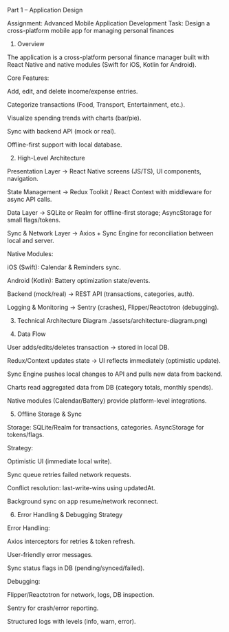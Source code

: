 Part 1 – Application Design

Assignment: Advanced Mobile Application Development
Task: Design a cross-platform mobile app for managing personal finances

1. Overview

The application is a cross-platform personal finance manager built with React Native and native modules (Swift for iOS, Kotlin for Android).

Core Features:

Add, edit, and delete income/expense entries.

Categorize transactions (Food, Transport, Entertainment, etc.).

Visualize spending trends with charts (bar/pie).

Sync with backend API (mock or real).

Offline-first support with local database.

2. High-Level Architecture

Presentation Layer → React Native screens (JS/TS), UI components, navigation.

State Management → Redux Toolkit / React Context with middleware for async API calls.

Data Layer → SQLite or Realm for offline-first storage; AsyncStorage for small flags/tokens.

Sync & Network Layer → Axios + Sync Engine for reconciliation between local and server.

Native Modules:

iOS (Swift): Calendar & Reminders sync.

Android (Kotlin): Battery optimization state/events.

Backend (mock/real) → REST API (transactions, categories, auth).

Logging & Monitoring → Sentry (crashes), Flipper/Reactotron (debugging).

3. Technical Architecture Diagram
./assets/architecture-diagram.png)

4. Data Flow

User adds/edits/deletes transaction → stored in local DB.

Redux/Context updates state → UI reflects immediately (optimistic update).

Sync Engine pushes local changes to API and pulls new data from backend.

Charts read aggregated data from DB (category totals, monthly spends).

Native modules (Calendar/Battery) provide platform-level integrations.

5. Offline Storage & Sync

Storage: SQLite/Realm for transactions, categories. AsyncStorage for tokens/flags.

Strategy:

Optimistic UI (immediate local write).

Sync queue retries failed network requests.

Conflict resolution: last-write-wins using updatedAt.

Background sync on app resume/network reconnect.

6. Error Handling & Debugging Strategy

Error Handling:

Axios interceptors for retries & token refresh.

User-friendly error messages.

Sync status flags in DB (pending/synced/failed).

Debugging:

Flipper/Reactotron for network, logs, DB inspection.

Sentry for crash/error reporting.

Structured logs with levels (info, warn, error).
